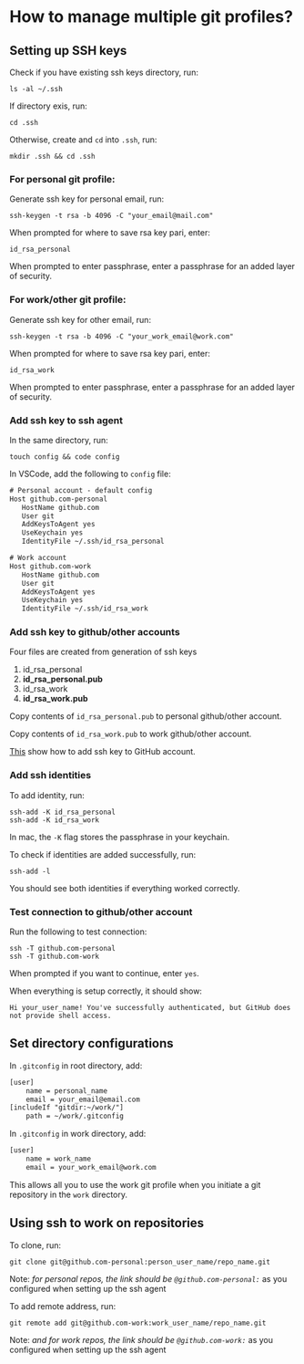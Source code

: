 # How to manage multiple git profiles?

## Setting up SSH keys
Check if you have existing ssh keys directory, run:
```shell
ls -al ~/.ssh
```
If directory exis, run:
```shell
cd .ssh
```
Otherwise, create and `cd` into `.ssh`, run:
```shell
mkdir .ssh && cd .ssh
```


### For personal git profile:
Generate ssh key for personal email, run:
```shell
ssh-keygen -t rsa -b 4096 -C "your_email@mail.com"
```
When prompted for where to save rsa key pari, enter:
```shell
id_rsa_personal
```
When prompted to enter passphrase, enter a passphrase for an added layer of security.


### For work/other git profile:
Generate ssh key for other email, run:
```shell
ssh-keygen -t rsa -b 4096 -C "your_work_email@work.com"
```
When prompted for where to save rsa key pari, enter:
```shell
id_rsa_work
```
When prompted to enter passphrase, enter a passphrase for an added layer of security.


### Add ssh key to ssh agent
In the same directory, run:
```shell
touch config && code config
```
In VSCode, add the following to `config` file:
```txt
# Personal account - default config
Host github.com-personal
   HostName github.com
   User git
   AddKeysToAgent yes
   UseKeychain yes
   IdentityFile ~/.ssh/id_rsa_personal

# Work account
Host github.com-work
   HostName github.com
   User git
   AddKeysToAgent yes
   UseKeychain yes
   IdentityFile ~/.ssh/id_rsa_work
```


### Add ssh key to github/other accounts
Four files are created from generation of ssh keys
1. id_rsa_personal
2. **id_rsa_personal.pub**
3. id_rsa_work
4. **id_rsa_work.pub**

Copy contents of `id_rsa_personal.pub` to personal github/other account.

Copy contents of `id_rsa_work.pub` to work github/other account.

[This](https://docs.github.com/en/github/authenticating-to-github/adding-a-new-ssh-key-to-your-github-account) show how to add ssh key to GitHub account.


### Add ssh identities
To add identity, run:
```shell
ssh-add -K id_rsa_personal
ssh-add -K id_rsa_work
```
In mac, the `-K` flag stores the passphrase in your keychain.

To check if identities are added successfully, run:
```shell
ssh-add -l
```
You should see both identities if everything worked correctly.

### Test connection to github/other account
Run the following to test connection:
```shell
ssh -T github.com-personal
ssh -T github.com-work
```
When prompted if you want to continue, enter `yes`.

When everything is setup correctly, it should show:
```shell
Hi your_user_name! You've successfully authenticated, but GitHub does not provide shell access.
```



## Set directory configurations
In `.gitconfig` in root directory, add:
```txt
[user]
    name = personal_name
    email = your_email@email.com
[includeIf "gitdir:~/work/"]
    path = ~/work/.gitconfig
```

In `.gitconfig` in work directory, add:
```txt
[user]
    name = work_name
    email = your_work_email@work.com
```
This allows all you to use the work git profile when you initiate a git repository in the `work` directory.



## Using ssh to work on repositories
To clone, run:
```shell
git clone git@github.com-personal:person_user_name/repo_name.git
```
Note: *for personal repos, the link should be `@github.com-personal:`* as you configured when setting up the ssh agent

To add remote address, run:
```shell
git remote add git@github.com-work:work_user_name/repo_name.git
```
Note: *and for work repos, the link should be `@github.com-work:`* as you configured when setting up the ssh agent